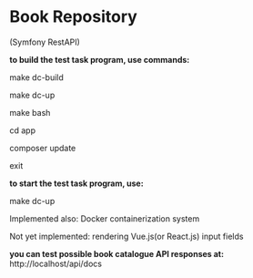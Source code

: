 # Book Repository
(Symfony RestAPI) 

**to build the test task program, use commands:**

make dc-build

make dc-up

make bash

cd app

composer update

exit 

**to start the test task program, use:**

make dc-up


Implemented also: Docker containerization system

Not yet implemented: 
rendering Vue.js(or React.js) input fields

**you can test possible book catalogue API responses at:**
    http://localhost/api/docs

